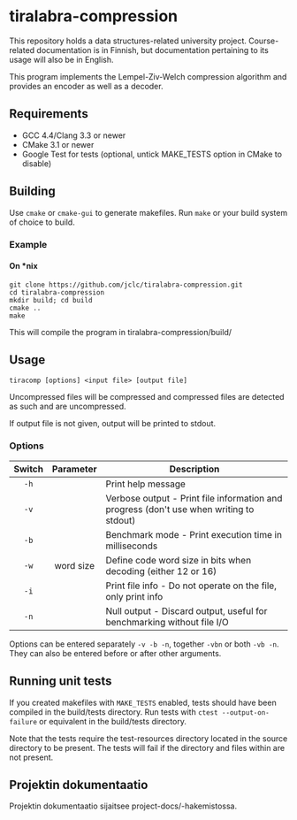 # tiralabra-compression

This repository holds a data structures-related university project. Course-related documentation is in Finnish, but documentation pertaining to its usage will also be in English.

This program implements the Lempel-Ziv-Welch compression algorithm and provides an encoder as well as a decoder.

## Requirements

* GCC 4.4/Clang 3.3 or newer
* CMake 3.1 or newer
* Google Test for tests (optional, untick MAKE_TESTS option in CMake to disable)

## Building

Use `cmake` or `cmake-gui` to generate makefiles. Run `make` or your build system of choice to build.

### Example

#### On \*nix
```
git clone https://github.com/jclc/tiralabra-compression.git
cd tiralabra-compression
mkdir build; cd build
cmake ..
make
```
This will compile the program in tiralabra-compression/build/

## Usage

`tiracomp [options] <input file> [output file]`

Uncompressed files will be compressed and compressed files are detected as such and are uncompressed.

If output file is not given, output will be printed to stdout.

### Options

| Switch | Parameter | Description |
|:------:|:---------:| ----------- |
| `-h`   |           | Print help message |
| `-v`   |           | Verbose output - Print file information and progress (don't use when writing to stdout) |
| `-b`   |           | Benchmark mode - Print execution time in milliseconds |
| `-w`   | word size | Define code word size in bits when decoding (either 12 or 16) |
| `-i`   |           | Print file info - Do not operate on the file, only print info |
| `-n`   |           | Null output - Discard output, useful for benchmarking without file I/O |

Options can be entered separately `-v -b -n`, together `-vbn` or both `-vb -n`. They can also be entered before or after other arguments.

## Running unit tests

If you created makefiles with `MAKE_TESTS` enabled, tests should have been compiled in the build/tests directory. Run tests with `ctest --output-on-failure` or equivalent in the build/tests directory.

Note that the tests require the test-resources directory located in the source directory to be present. The tests will fail if the directory and files within are not present.

## Projektin dokumentaatio

Projektin dokumentaatio sijaitsee project-docs/-hakemistossa.
 
